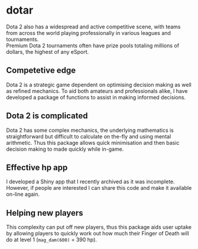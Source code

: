 # dotar

Dota 2 also has a widespread and active competitive scene, with teams from across the world playing professionally in various leagues and tournaments.  
Premium Dota 2 tournaments often have prize pools totaling millions of dollars, the highest of any eSport.

## Competetive edge

Dota 2 is a strategic game dependent on optimising decision making as well as refined mechanics. To aid both amateurs and professionals alike, I have developed a package of functions to assist in making informed decisions. 

## Dota 2 is complicated

Dota 2 has some complex mechanics, the underlying mathematics is straightforward but difficult to calculate on the-fly and using mental arithmetic. Thus this package allows quick minimisation and then basic decision making to made quickly while in-game.

## Effective hp app

I developed a Shiny app that I recently archived as it was incomplete. However, if people are interested I can share this code and make it available on-line again.

## Helping new players

This complexity can put off new players, thus this package aids user uptake by allowing players to quickly work out how much their Finger of Death will do at level 1 (`mag_dam(600)` = 390 hp).